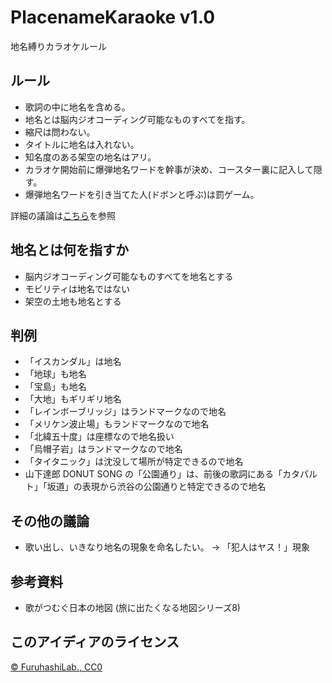 # PlacenameKaraoke v1.0
地名縛りカラオケルール


## ルール
* 歌詞の中に地名を含める。
* 地名とは脳内ジオコーディング可能なものすべてを指す。
* 縮尺は問わない。
* タイトルに地名は入れない。
* 知名度のある架空の地名はアリ。
* カラオケ開始前に爆弾地名ワードを幹事が決め、コースター裏に記入して隠す。
* 爆弾地名ワードを引き当てた人(ドボンと呼ぶ)は罰ゲーム。

詳細の議論は[こちら](https://www.facebook.com/mapconcierge/posts/3065891406773143)を参照


## 地名とは何を指すか
* 脳内ジオコーディング可能なものすべてを地名とする
* モビリティは地名ではない
* 架空の土地も地名とする

## 判例
* 「イスカンダル」は地名
* 「地球」も地名
* 「宝島」も地名
* 「大地」もギリギリ地名
* 「レインボーブリッジ」はランドマークなので地名
* 「メリケン波止場」もランドマークなので地名
* 「北緯五十度」は座標なので地名扱い
* 「烏帽子岩」はランドマークなので地名
* 「タイタニック」は沈没して場所が特定できるので地名
* 山下達郎 DONUT SONG の「公園通り」は、前後の歌詞にある「カタパルト」「坂道」の表現から渋谷の公園通りと特定できるので地名

## その他の議論
* 歌い出し、いきなり地名の現象を命名したい。 → 「犯人はヤス！」現象


## 参考資料
* 歌がつむぐ日本の地図 (旅に出たくなる地図シリーズ8)


## このアイディアのライセンス
[© FuruhashiLab., CC0](https://github.com/furuhashilab/PlacenameKaraoke/blob/main/LICENSE)

